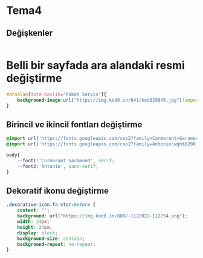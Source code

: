 # Tema4

## Değişkenler
```css


```


# Belli bir sayfada ara alandaki resmi değiştirme
```css
#araalan[data-baslik="Paket Servis"]{
    background-image:url("https://img.kod8.in/641/kod829845.jpg")!important;
}
```



## Birincil ve ikincil fontları değiştirme
```css
@import url('https://fonts.googleapis.com/css2?family=Cormorant+Garamond:ital,wght@0,300;0,400;0,500;0,600;0,700;1,300;1,400;1,500;1,600;1,700&display=swap');
@import url('https://fonts.googleapis.com/css2?family=Antonio:wght@200;400;600;700&display=swap');

body{
    --font1:'Cormorant Garamond', serif;
    --font2:'Antonio', sans-serif;
}
```


## Dekoratif ikonu değiştirme
```css
.decorative-icon.fa-star:before {
    content: "";
    background: url("https://img.kod8.in/889/-1122022-112754.png");
    width: 24px;
    height: 24px;
    display: block;
    background-size: contain;
    background-repeat: no-repeat;
}
```


